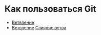 # Как пользоваться Git
- [Ветвление](./branch_help.md)
- [Ветвление](./branch_help.md)
[Слияние веток](./merge_help.md)

